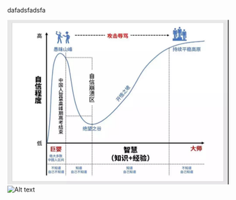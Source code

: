 dafadsfadsfa

![avatar](../picture/location.jpg)
![Alt text](https://pic1.zhimg.com/v2-1858e5552319c3c29ebf23ace6ca3564_1440w.jpg)
